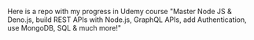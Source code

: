 Here is a repo with my progress in Udemy course "Master Node JS & Deno.js, build REST APIs with Node.js, GraphQL APIs, add Authentication, use MongoDB, SQL & much more!"
